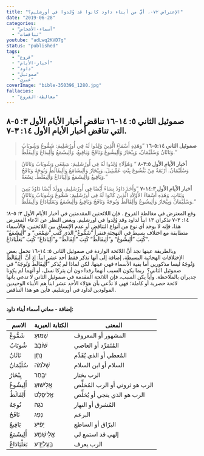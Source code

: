 ```yaml
---
title: "الإعتراض ٠٧٢، أيٌّ من أبناء داود كانوا قد وُلدوا في أورشليم؟"
date: "2019-06-28"
categories:
  - "أسماء-الأشخاص"
  - "تناقضات"
youtube: "adLwq2KVD7g"
status: "published"
tags:
  - "فروع"
  - "أخبار-الأيام"
  - "داود"
  - "صموئيل"
  - "عبري"
coverImage: "bible-350396_1280.jpg"
fallacies:
  - "مغالطة-الفروع"
---
```


## **صموئيل الثاني ٥: ١٤\-١٦ تناقض أخبار الأيام الأول ٣: ٥\-٨ التي تناقض أخبار الأيام الأول ١٤: ٣\-٧.**

> **صموئيل الثاني ٥:١٤-١٦** ”وَهَذِهِ أَسْمَاءُ الَّذِينَ وُلِدُوا لَهُ فِي أُورُشَلِيمَ: شَمُّوعُ وَشُوبَابُ وَنَاثَانُ وَسُلَيْمَانُ، وَيِبْحَارُ وَأَلِيشُوعُ وَنَافَجُ وَيَافِيعُ، وَأَلِيشَمَعُ وَأَلِيدَاعُ وَأَلِيفَلَطُ.“

> **أخبار الأيام الأول ٣:٥-٨** ” وَهُؤُلَاءِ وُلِدُوا لَهُ فِي أُورُشَلِيمَ: شِمْعَى وَشُوبَابُ وَنَاثَانُ وَسُلَيْمَانُ. أَرْبَعَةٌ مِنْ بَثْشُوعَ بِنْتِ عَمِّيئِيلَ. وَيِبْحَارُ وَأَلِيشَامَعُ وَأَلِيفَالَطُ وَنُوجَهُ وَنَافَجُ وَيَافِيعُ وَأَلِيشَمَعُ وَأَلِيَادَاعُ وَأَلِيفَلَطُ. تِسْعَةٌ.“

> **أخبار الأيام الأول ١٤:٣-٧** ”وَأَخَذَ دَاوُدُ نِسَاءً أَيْضًا فِي أُورُشَلِيمَ، وَوَلَدَ أَيْضًا دَاوُدُ بَنِينَ وَبَنَاتٍ. وَهَذِهِ أَسْمَاءُ الأَوْلاَدِ الَّذِينَ كَانُوا لَهُ فِي أُورُشَلِيمَ: شَمُّوعُ وَشُوبَابُ وَنَاثَانُ وَسُلَيْمَانُ وَيِبْحَارُ وَأَلِيشُوعُ وَأَلِفَالَطُ وَنُوجَهُ وَنَافَجُ وَيَافِيعُ وَأَلِيشَمَعُ وَبَعَلْيَادَاعُ وَأَلِيفَلَطُ.“

وقع المعترض في مغالطة الفروع . فإن اللائحتين المقدمتين في أخبار الأيام الأول ٣: ٥\-٨؛ ١٤: ٣\-٧ تذكران ١٣ ابناً لداود وقد وُلِدوا في اورشليم. وبغض النظر عن ادّعاء المعترض هذا، فإنه لا يوجد أي نوع من أنواع التناقض أو عدم الإتساق بين اللائحتين. فالأسماء متطابقة مع اختلاف بسيط في التهجئة فنقرأ ”شَمُّوعُ“ الذي كُتب ”شِمْعَى“ و ”أَلِيشَمَعُ“ كُتِبَ ”أَلِيشُوعُ“ و”أَلِيفَالَطُ“ كُتِبَ ”أَلِفَالَطُ“ و”أَلِيَادَاعُ“ كُتِبَ ”بَعَلْيَادَاعُ“.

وبالطريقة عينها نجد أنَّ اللائحة الواردة في صموئيل الثاني ٥: ١٤\-١٦ تحمل بعض الإختلافات الهجائية البسيطة. إضافة إلى أنها تذكر فقط أحد عشر ابناً: إذ أنَّ  أَلِيفَالَطُ وَنُوجَهُ ليسا مذكورين أما بقية الأسماء فهي عينها. لكن لماذا لم يُذكر ”أَلِيفَالَطُ وَنُوجَهُ“ في صموئيل الثاني؟  ربما يكون السبب أنهما رقدا دون أن يتركا نسل، أو أنهما لم يكونا جديران بالملاحظة. وأياً يكن السبب، فإن اللائحة المقدمة في صموئيل الثاني لا تدعي بأنها لائحة حصرية أو كاملة؛ فهي لا تدَّعي بأن هؤلاء الأحد عشر ابناً هم الأبناء الوحيدين المولودين لداود في أورشليم. فأين هو هذا التناقض.

---

#### **إضافة - معاني أسماء أبناء داود:**

| الاسم          | الكتابة العبرية | المعنى                          |
| -------------- | --------------- | ------------------------------- |
| شَمُّوعُ       | שַׁמּוּעַ       | المشهور أو المعروف              |
| شُوبَابُ       | שׁוֹבָב         | المُتَمَرِّد أو العاصي          |
| نَاثَانُ       | נָתָן           | المُعطي أو الذي يُقَدِّم        |
| سُلَيْمَانُ    | שְׁלֹמֹה        | السلام أو ابن السلام            |
| يِبْحَارُ      | יִבְחָר         | الرب يختار                      |
| أَلِيشُوعُ     | אֱלִישׁוּעַ     | الرب هو ثروتي أو الرب المُخلِّص |
| أَلِفَالَطُ    | אֱלִיפֶלֶט      | الرب هو الذي ينجي أو يُخلِّص    |
| نُوجَهُ        | נֹגַהּ          | المُشرق أو النهار               |
| نَافَجُ        | נֶפֶג           | البرعم                          |
| يَافِيعُ       | יָפִיעַ         | البرّاق أو الساطع               |
| أَلِيشَمَعُ    | אֱלִישָׁמָע     | إلهي قد استمع لي                |
| بَعَلْيَادَاعُ | בְּעֶלְיָדָע    | الرب يعرف                       |
